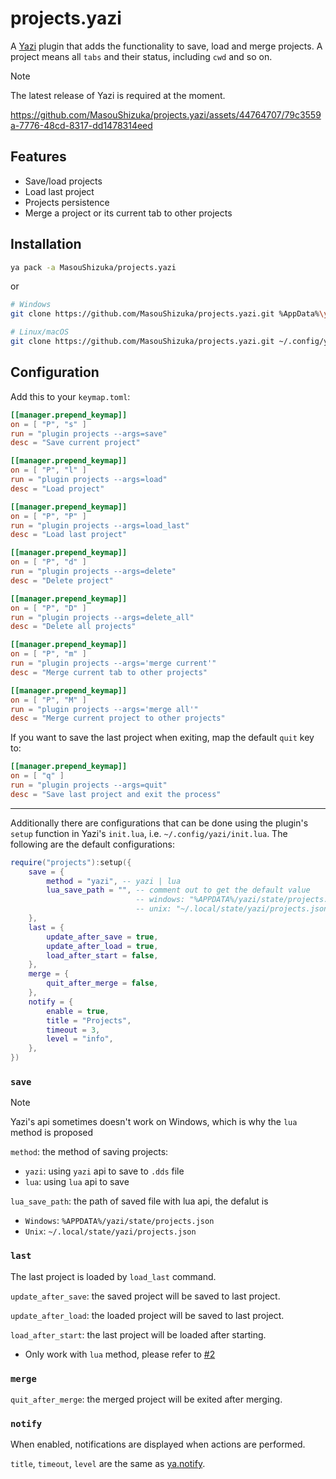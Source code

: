# projects.yazi

A [Yazi](https://github.com/sxyazi/yazi) plugin that adds the functionality to save, load and merge projects.
A project means all `tabs` and their status, including `cwd` and so on.

> [!NOTE]
> The latest release of Yazi is required at the moment.

https://github.com/MasouShizuka/projects.yazi/assets/44764707/79c3559a-7776-48cd-8317-dd1478314eed

## Features

 - Save/load projects
 - Load last project
 - Projects persistence
 - Merge a project or its current tab to other projects

## Installation

```sh
ya pack -a MasouShizuka/projects.yazi
```

or

```sh
# Windows
git clone https://github.com/MasouShizuka/projects.yazi.git %AppData%\yazi\config\plugins\projects.yazi

# Linux/macOS
git clone https://github.com/MasouShizuka/projects.yazi.git ~/.config/yazi/plugins/projects.yazi
```

## Configuration

Add this to your `keymap.toml`:

```toml
[[manager.prepend_keymap]]
on = [ "P", "s" ]
run = "plugin projects --args=save"
desc = "Save current project"

[[manager.prepend_keymap]]
on = [ "P", "l" ]
run = "plugin projects --args=load"
desc = "Load project"

[[manager.prepend_keymap]]
on = [ "P", "P" ]
run = "plugin projects --args=load_last"
desc = "Load last project"

[[manager.prepend_keymap]]
on = [ "P", "d" ]
run = "plugin projects --args=delete"
desc = "Delete project"

[[manager.prepend_keymap]]
on = [ "P", "D" ]
run = "plugin projects --args=delete_all"
desc = "Delete all projects"

[[manager.prepend_keymap]]
on = [ "P", "m" ]
run = "plugin projects --args='merge current'"
desc = "Merge current tab to other projects"

[[manager.prepend_keymap]]
on = [ "P", "M" ]
run = "plugin projects --args='merge all'"
desc = "Merge current project to other projects"
```

If you want to save the last project when exiting, map the default `quit` key to:

```toml
[[manager.prepend_keymap]]
on = [ "q" ]
run = "plugin projects --args=quit"
desc = "Save last project and exit the process"
```

---

Additionally there are configurations that can be done using the plugin's `setup` function in Yazi's `init.lua`, i.e. `~/.config/yazi/init.lua`.
The following are the default configurations:

```lua
require("projects"):setup({
    save = {
        method = "yazi", -- yazi | lua
        lua_save_path = "", -- comment out to get the default value
                            -- windows: "%APPDATA%/yazi/state/projects.json"
                            -- unix: "~/.local/state/yazi/projects.json"
    },
    last = {
        update_after_save = true,
        update_after_load = true,
        load_after_start = false,
    },
    merge = {
        quit_after_merge = false,
    },
    notify = {
        enable = true,
        title = "Projects",
        timeout = 3,
        level = "info",
    },
})
```

### `save`

> [!NOTE]
> Yazi's api sometimes doesn't work on Windows, which is why the `lua` method is proposed

`method`: the method of saving projects:
- `yazi`: using `yazi` api to save to `.dds` file
- `lua`: using `lua` api to save

`lua_save_path`: the path of saved file with lua api, the defalut is
- `Windows`: `%APPDATA%/yazi/state/projects.json`
- `Unix`: `~/.local/state/yazi/projects.json`

### `last`

The last project is loaded by `load_last` command.

`update_after_save`: the saved project will be saved to last project.

`update_after_load`: the loaded project will be saved to last project.

`load_after_start`: the last project will be loaded after starting.
- Only work with `lua` method, please refer to [#2](https://github.com/MasouShizuka/projects.yazi/issues/2)

### `merge`

`quit_after_merge`: the merged project will be exited after merging.

### `notify`

When enabled, notifications are displayed when actions are performed.

`title`, `timeout`, `level` are the same as [ya.notify](https://yazi-rs.github.io/docs/plugins/utils/#ya.notify).
